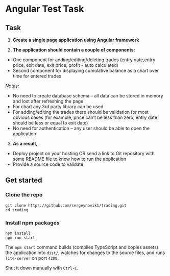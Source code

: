 # Angular Test Task

## Task

1. **Create a single page application using Angular framework**

2. **The application should contain a couple of components:**

- One component for adding/editing/deleting trades (entry date,entry price, exit date, exit price, profit - auto calculated)
- Second component for displaying cumulative balance as a chart over time for entered trades

_Notes:_

- No need to create database schema – all data can be stored in memory and lost after refreshing the page
- For chart any 3rd party library can be used
- For adding/editing the trades there should be validation for most obvious cases (for example, price can’t be less than zero, entry date should be less or equal to exit date)
- No need for authentication – any user should be able to open the application

3. **As a result,**

- Deploy project on your hosting OR send a link to Git repository with some README file to know how to run the application
- Provide a source code to validate

## Get started

### Clone the repo

```
git clone https://github.com/sergeynovik1/trading.git
cd trading
```

### Install npm packages

```
npm install
npm run start
```

The `npm start` command builds (compiles TypeScript and copies assets) the application into `dist/`, watches for changes to the source files, and runs `lite-server` on port `4200`.

Shut it down manually with `Ctrl-C`.

